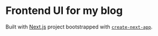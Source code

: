 # Frontend UI for my blog

Built with [Next.js](https://nextjs.org/docs) project bootstrapped with [`create-next-app`](https://github.com/vercel/next.js/tree/canary/packages/create-next-app).

